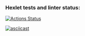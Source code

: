 ### Hexlet tests and linter status:
[![Actions Status](https://github.com/YurokBo/frontend-project-46/actions/workflows/hexlet-check.yml/badge.svg)](https://github.com/YurokBo/frontend-project-46/actions)

[![asciicast](https://asciinema.org/a/rbJwMlqGujRToU8piVvZd8c60.svg)](https://asciinema.org/a/rbJwMlqGujRToU8piVvZd8c60)
